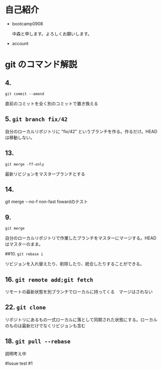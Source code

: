 # 自己紹介

- bootcamp0908

  中森と申します。よろしくお願いします。

- account

# git のコマンド解説

## 4.
`git commit --amend`

直前のコミットを全く別のコミットで置き換える

## 5. `git branch fix/42`

自分のローカルリポジトリに "fix/42" というブランチを作る。作るだけ。HEAD は移動しない。

## 13.
`git merge -ff-only`

最新リビジョンをマスターブランチとする

## 14.
git merge --no-f
non-fast fowardのテスト

## 9.
`git merge`

自分のローカルリポジトリで作業したブランチをマスターにマージする。HEADはマスターのまま。

##10.
`git rebase i`

リビジョンを入れ替えたり、削除したり、統合したりすることができる。

## 16. `git remote add;git fetch`

リモートの最新状態を別ブランチでローカルに持ってくる　マージはされない

## 22. `git clone`

リポジトリにあるもの一式ローカルに落として同期された状態にする。ローカルのものは最新だけでなくリビジョンも含む

## 18. `git pull --rebase`

説明考え中

#Issue test
 #1
